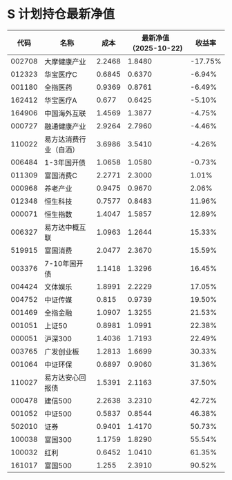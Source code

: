 # S 计划持仓最新净值
| 代码 | 名称 | 成本 | 最新净值（2025-10-22) | 收益率 |
| --- | --- | --- | --- | --- |
| 002708 | 大摩健康产业 | 2.2468 | 1.8480 | -17.75% |
| 012323 | 华宝医疗C | 0.6845 | 0.6370 | -6.94% |
| 001180 | 全指医药 | 0.9369 | 0.8761 | -6.49% |
| 162412 | 华宝医疗A | 0.677 | 0.6425 | -5.10% |
| 164906 | 中国海外互联 | 1.4569 | 1.3877 | -4.75% |
| 000727 | 融通健康产业 | 2.9264 | 2.7960 | -4.46% |
| 110022 | 易方达消费行业（白酒） | 3.6986 | 3.5410 | -4.26% |
| 006484 | 1-3年国开债 | 1.0658 | 1.0580 | -0.73% |
| 011309 | 富国消费C | 2.2771 | 2.3000 | 1.01% |
| 000968 | 养老产业 | 0.9475 | 0.9670 | 2.06% |
| 012348 | 恒生科技 | 0.7577 | 0.8483 | 11.96% |
| 000071 | 恒生指数 | 1.4047 | 1.5857 | 12.89% |
| 006327 | 易方达中概互联 | 1.0963 | 1.2644 | 15.33% |
| 519915 | 富国消费 | 2.0477 | 2.3670 | 15.59% |
| 003376 | 7-10年国开债 | 1.1418 | 1.3296 | 16.45% |
| 004424 | 文体娱乐 | 1.8991 | 2.2229 | 17.05% |
| 004752 | 中证传媒 | 0.815 | 0.9739 | 19.50% |
| 001469 | 全指金融 | 1.0907 | 1.3255 | 21.53% |
| 001051 | 上证50 | 0.8981 | 1.0991 | 22.38% |
| 000051 | 沪深300 | 1.4036 | 1.7193 | 22.49% |
| 003765 | 广发创业板 | 1.2813 | 1.6699 | 30.33% |
| 001064 | 中证环保 | 0.6897 | 0.9060 | 31.36% |
| 110027 | 易方达安心回报债 | 1.5391 | 2.1163 | 37.50% |
| 000478 | 建信500 | 2.2638 | 3.2310 | 42.72% |
| 001052 | 中证500 | 0.5837 | 0.8544 | 46.38% |
| 502010 | 证券 | 0.9401 | 1.4170 | 50.73% |
| 100038 | 富国300 | 1.1759 | 1.8290 | 55.54% |
| 100032 | 红利 | 0.6452 | 1.0410 | 61.35% |
| 161017 | 富国500 | 1.255 | 2.3910 | 90.52% |
